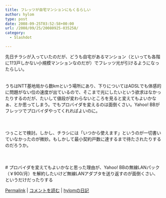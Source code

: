```yaml
---
title: フレッツが自宅マンションにもくるらしい
author: hylom
type: post
date: 2008-09-25T03:52:58+00:00
url: /2008/09/25/20080925-035258/
category:
  - Slashdot

---
```

先日チラシが入っていたのだが、どうも自宅があるマンション（といっても各階に1?3戸しかない小規模マンションなのだが）でフレッツ光が引けるようになったらしい。  
</br>   
うちはNTT基地局から数kmという場所にあり、下りについてはADSLでも体感的に問題がない位の速度が出ているので、そこまで光にしたいという欲求はなかったりするのだが、たいして値段が変わらないところを見ると変えてもよいかなぁ、とか思ってしまう。でもプロバイダを変えるのは面倒くさい。Yahoo! BBがフレッツでプロバイダやってくれればよいのに。</br>  
</br>   
つぅことで検討。しかし、チラシには「いつから使えます」というのが一切書いていなかったのが微妙。もしかして最小契約戸数に達するまで待たされたりするのだろうか。</br>  
</br>   
\# プロバイダを変えてもよいかなと思った理由が、Yahoo! BBの無線LANパック（￥900/月）を解約したいけど無線LANアダプタを送り返すのが面倒くさい、というだけだったりする</br> 

   [Permalink][1] |    [コメントを読む][2] |    [hylomの日記][3] 

</br>

 [1]: http://slashdot.jp/~hylom/journal/453274
 [2]: http://slashdot.jp/~hylom/journal/453274#acomments
 [3]: http://slashdot.jp/~hylom/journal/
